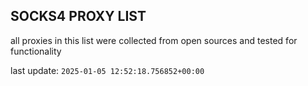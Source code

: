 ## SOCKS4 PROXY LIST

all proxies in this list were collected from open sources and tested for functionality

last update: `2025-01-05 12:52:18.756852+00:00`